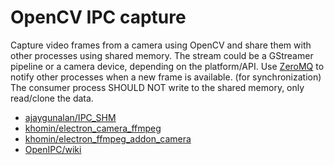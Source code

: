 # OpenCV IPC capture

Capture video frames from a camera using OpenCV and share them with other processes using shared memory.
The stream could be a GStreamer pipeline or a camera device, depending on the platform/API.
Use [ZeroMQ](https://zeromq.org/) to notify other processes when a new frame is available. (for synchronization)
The consumer process SHOULD NOT write to the shared memory, only read/clone the data.

- [ajaygunalan/IPC_SHM](https://github.com/ajaygunalan/IPC_SHM)
- [khomin/electron_camera_ffmpeg](https://github.com/khomin/electron_camera_ffmpeg)
- [khomin/electron_ffmpeg_addon_camera](https://github.com/khomin/electron_ffmpeg_addon_camera)
- [OpenIPC/wiki](https://github.com/OpenIPC/wiki/blob/master/en/faq.md)
